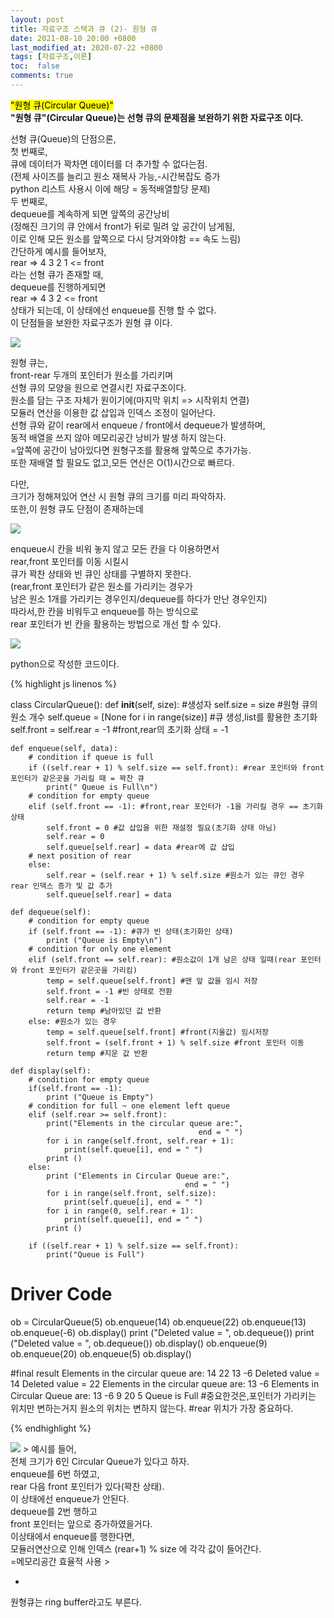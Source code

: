 ```yaml
---
layout: post
title: 자료구조 스택과 큐 (2)- 원형 큐
date: 2021-08-10 20:00 +0800
last_modified_at: 2020-07-22 +0800
tags: [자료구조,이론]
toc:  false
comments: true
---
```

<mark>"원형 큐(Circular Queue)"</mark> <br>
<strong> "원형 큐"(Circular Queue)는 선형 큐의 문제점을 보완하기 위한 자료구조 이다. </strong>

선형 큐(Queue)의 단점으론, <br>
첫 번째로,<br>
큐에 데이터가 꽉차면 데이터를 더 추가할 수 없다는점.<br>
(전체 사이즈를 늘리고 원소 재복사 가능,-시간복잡도 증가 <br>
python 리스트 사용시 이에 해당 = 동적배열할당 문제) <br>
두 번째로,<br>
dequeue를 계속하게 되면 앞쪽의 공간낭비 <br>
(정해진 크기의 큐 안에서 front가 뒤로 밀려 앞 공간이 남게됨, <br>
이로 인해 모든 원소를 앞쪽으로 다시 당겨와야함 == 속도 느림) <br>
간단하게 예시를 들어보자,<br>
rear => 4 3 2 1 <= front<br>
라는 선형 큐가 존재할 때,<br>
dequeue를 진행하게되면<br>
rear => 4 3 2  <= front<br>
상태가 되는데, 이 상태에선 enqueue를 진행 할 수 없다.<br>
이 단점들을 보완한 자료구조가 원형 큐 이다.<br>

<img src = "/assets/images/circularqueue.png">

원형 큐는,<br>
front-rear 두개의 포인터가 원소를 가리키며<br>
선형 큐의 모양을 원으로 연결시킨 자료구조이다.<br>
원소를 담는 구조 자체가 원이기에(마지막 위치 => 시작위치 연결)<br>
모듈러 연산을 이용한 값 삽입과 인덱스 조정이 일어난다.<br>
선형 큐와 같이 rear에서 enqueue / front에서 dequeue가 발생하며,<br>
동적 배열을 쓰지 않아 메모리공간 낭비가 발생 하지 않는다.<br>
=앞쪽에 공간이 남아있다면 원형구조를 활용해 앞쪽으로 추가가능.<br>
또한 재배열 할 필요도 없고,모든 연산은 O(1)시간으로 빠르다.<br>

다만,<br>
크기가 정해져있어 연산 시 원형 큐의 크기를 미리 파악하자.<br>
또한,이 원형 큐도 단점이 존재하는데<br>

<img src = "/assets/images/cqdisadv1.png">

>
enqueue시 칸을 비워 놓지 않고 모든 칸을 다 이용하면서<br>
rear,front 포인터를 이동 시킬시<br>
큐가 꽉찬 상태와 빈 큐인 상태를 구별하지 못한다.<br>
(rear,front 포인터가 같은 원소를 가리키는 경우가<br>
남은 원소 1개를 가리키는 경우인지/dequeue를 하다가 만난 경우인지)<br>
따라서,한 칸을 비워두고 enqueue를 하는 방식으로<br>
rear 포인터가 빈 칸을 활용하는 방법으로 개선 할 수 있다.
>

<img src = "/assets/images/cqadv1.png">

python으로 작성한 코드이다.

{% highlight js linenos %}

class CircularQueue():
    def __init__(self, size): #생성자
        self.size = size #원형 큐의 원소 개수
        self.queue = [None for i in range(size)] #큐 생성,list를 활용한 초기화
        self.front = self.rear = -1 #front,rear의 초기화 상태 = -1
 
    def enqueue(self, data):
        # condition if queue is full
        if ((self.rear + 1) % self.size == self.front): #rear 포인터와 front 포인터가 같은곳을 가리킬 때 = 꽉찬 큐
            print(" Queue is Full\n")
        # condition for empty queue
        elif (self.front == -1): #front,rear 포인터가 -1을 가리킬 경우 == 초기화상태
            self.front = 0 #값 삽입을 위한 재설정 필요(초기화 상태 아님)
            self.rear = 0
            self.queue[self.rear] = data #rear에 값 삽입
        # next position of rear
        else: 
            self.rear = (self.rear + 1) % self.size #원소가 있는 큐인 경우 rear 인덱스 증가 및 값 추가
            self.queue[self.rear] = data
             
    def dequeue(self):
        # condition for empty queue
        if (self.front == -1): #큐가 빈 상태(초기화인 상태)
            print ("Queue is Empty\n")
        # condition for only one element
        elif (self.front == self.rear): #원소값이 1개 남은 상태 일때(rear 포인터와 front 포인터가 같은곳을 가리킴)
            temp = self.queue[self.front] #맨 앞 값을 임시 저장
            self.front = -1 #빈 상태로 전환
            self.rear = -1
            return temp #남아있던 값 반환
        else: #원소가 있는 경우
            temp = self.queue[self.front] #front(지울값) 임시저장
            self.front = (self.front + 1) % self.size #front 포인터 이동
            return temp #지운 값 반환
 
    def display(self):
        # condition for empty queue
        if(self.front == -1):
            print ("Queue is Empty")
        # condition for full ~ one element left queue
        elif (self.rear >= self.front): 
            print("Elements in the circular queue are:",
                                              end = " ")
            for i in range(self.front, self.rear + 1):
                print(self.queue[i], end = " ")
            print ()
        else:
            print ("Elements in Circular Queue are:",
                                           end = " ")
            for i in range(self.front, self.size):
                print(self.queue[i], end = " ")
            for i in range(0, self.rear + 1):
                print(self.queue[i], end = " ")
            print ()
 
        if ((self.rear + 1) % self.size == self.front):
            print("Queue is Full")
 
# Driver Code
ob = CircularQueue(5)
ob.enqueue(14)
ob.enqueue(22)
ob.enqueue(13)
ob.enqueue(-6)
ob.display()
print ("Deleted value = ", ob.dequeue())
print ("Deleted value = ", ob.dequeue())
ob.display()
ob.enqueue(9)
ob.enqueue(20)
ob.enqueue(5)
ob.display()

#final result
Elements in the circular queue are: 14 22 13 -6 
Deleted value =  14
Deleted value =  22
Elements in the circular queue are: 13 -6
Elements in Circular Queue are: 13 -6 9 20 5
Queue is Full
#중요한것은,포인터가 가리키는 위치만 변하는거지 원소의 위치는 변하지 않는다.
#rear 위치가 가장 중요하다.

{% endhighlight %}


<img src = "/assets/images/circularq.png">
>
예시를 들어,<br>
전체 크기가 6인 Circular Queue가 있다고 하자.<br>
enqueue를 6번 하였고,<br>
rear 다음 front 포인터가 있다(꽉찬 상태).<br>
이 상태에선 enqueue가 안된다.<br>
dequeue를 2번 행하고<br>
front 포인터는 앞으로 증가하였을거다.<br>
이상태에서 enqueue를 행한다면,<br>
모듈러연산으로 인해 인덱스 (rear+1) % size 에 각각 값이 들어간다.<br>
=메모리공간 효율적 사용
>

+
원형큐는 ring buffer라고도 부른다.


